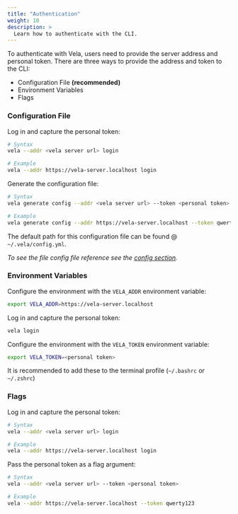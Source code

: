 ```yaml
---
title: "Authentication"
weight: 10
description: >
  Learn how to authenticate with the CLI.
---
```


To authenticate with Vela, users need to provide the server address and personal token. There are three ways to provide the address and token to the CLI:

- Configuration File **(recommended)**
- Environment Variables
- Flags

### Configuration File

Log in and capture the personal token:

```sh
# Syntax
vela --addr <vela server url> login

# Example
vela --addr https://vela-server.localhost login
```

Generate the configuration file:

```sh
# Syntax
vela generate config --addr <vela server url> --token <personal token>

# Example
vela generate config --addr https://vela-server.localhost --token qwerty123
```

The default path for this configuration file can be found @ `~/.vela/config.yml`.

_To see the file config file reference see the [config section](/vela/doc-site/reference/cli/config)._

### Environment Variables

Configure the environment with the `VELA_ADDR` environment variable:

```sh
export VELA_ADDR=https://vela-server.localhost
```

Log in and capture the personal token:

```sh
vela login
```

Configure the environment with the `VELA_TOKEN` environment variable:

```sh
export VELA_TOKEN=<personal token>
```

It is recommended to add these to the terminal profile (`~/.bashrc` or `~/.zshrc`)

### Flags

Log in and capture the personal token:

```sh
# Syntax
vela --addr <vela server url> login

# Example
vela --addr https://vela-server.localhost login
```

Pass the personal token as a flag argument:

```sh
# Syntax
vela --addr <vela server url> --token <personal token>

# Example
vela --addr https://vela-server.localhost --token qwerty123
```
